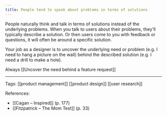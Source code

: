 ```yaml
---
title: People tend to speak about problems in terms of solutions
---
```


People naturally think and talk in terms of solutions instead of the underlying problems.
When you talk to users about their problems, they'll typically describe a solution.
Or then users come to you with feedback or questions, it will often be around a specific solution.

Your job as a designer is to uncover the underlying need or problem (e.g. I need to hang a picture on the wall) behind the described solution (e.g. I need a drill to make a hole).

Always [[Uncover the need behind a feature request]]

---

Tags: [[product management]] [[product design]] [[user research]]

References:
- [[Cagan – Inspired]] (p. 177)
- [[Fitzpatrick – The Mom Test]] (p. 33)